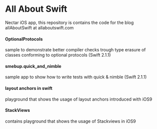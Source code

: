 All About Swift
==============

Nectar iOS app, this repository is contains the code for the blog allAboutSwift at allaboutswift.com


#### OptionalProtocols 

sample to demonstrate better compiler checks trough type erasure of classes conforming to optional protocols (Swift 2.1.1)

#### smebup.quick_and_nimble 

sample app to show how to write tests with quick & nimble (Swift 2.1.1)

#### layout anchors in swift

playground that shows the usage of layout anchors introduced with iOS9 

#### StackViews 

contains playground that shows the usage of Stackviews in iOS9 
